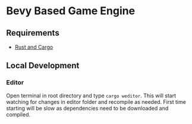 # Bevy Based Game Engine

## Requirements

* [Rust and Cargo](https://www.rust-lang.org/)

## Local Development

### Editor

Open terminal in root directory and type `cargo weditor`. This will start watching for changes in editor folder and recompile as needed. First time starting will be slow as dependencies need to be downloaded and compiled.

